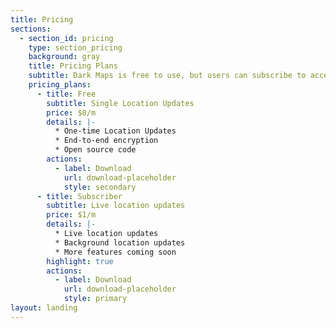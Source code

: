```yaml
---
title: Pricing
sections:
  - section_id: pricing
    type: section_pricing
    background: gray
    title: Pricing Plans
    subtitle: Dark Maps is free to use, but users can subscribe to access more features.
    pricing_plans:
      - title: Free
        subtitle: Single Location Updates
        price: $0/m
        details: |-
          * One-time Location Updates
          * End-to-end encryption
          * Open source code
        actions:
          - label: Download
            url: download-placeholder
            style: secondary
      - title: Subscriber
        subtitle: Live location updates
        price: $1/m
        details: |-
          * Live location updates
          * Background location updates
          * More features coming soon
        highlight: true
        actions:
          - label: Download
            url: download-placeholder
            style: primary
layout: landing
---
```

